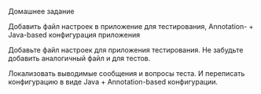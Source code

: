 Домашнее задание

Добавить файл настроек в приложение для
тестирования, Annotation- + Java-based конфигурация
приложения

Добавьте файл настроек для приложения тестирования. 
Не
забудьте добавить аналогичный файл и для тестов.

Локализовать выводимые сообщения и вопросы теста.
И переписать конфигурацию в виде Java + Annotation-based конфигурации.